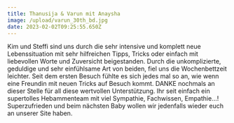 ```yaml
---
title: Thanusija & Varun mit Anaysha
image: /upload/varun_30th_bd.jpg
date: 2023-02-02T09:25:55.650Z
---
```

Kim und Steffi sind uns durch die sehr intensive und komplett neue Lebenssituation mit sehr hilfreichen Tipps, Tricks oder einfach mit liebevollen Worte und Zuversicht beigestanden. Durch die unkomplizierte, geduldige und sehr einfühlsame Art von beiden, fiel uns die Wochenbettzeit leichter. Seit dem ersten Besuch fühlte es sich jedes mal so an, wie wenn eine Freundin mit neuen Tricks auf Besuch kommt. DANKE nochmals an dieser Stelle für all diese wertvollen Unterstützung. Ihr seit einfach ein supertolles Hebammenteam mit viel Sympathie, Fachwissen, Empathie...!\
Superzufrieden und beim nächsten Baby wollen wir jedenfalls wieder euch an unserer Site haben.